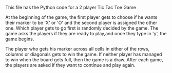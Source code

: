 This file has the Python code for a 2 player Tic Tac Toe Game

At the beginning of the game, the first player gets to choose if he wants their marker to be 'X' or 'O' and the second player is assigned the other one. Which player gets to go first is randomly decided by the game. The game asks the players if they are ready to play,and once they type in 'y', the game begins.

The player who gets his marker across all cells in either of the rows, columns or diagonals gets to win the game. If neither player has managed to win when the board gets full, then the game is a draw. After each game, the players are asked if they want to continue and play again.

